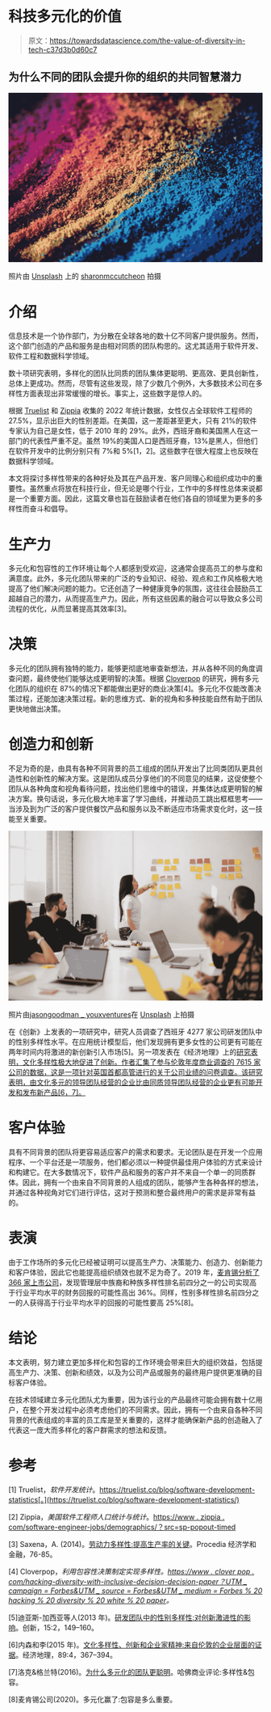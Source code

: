 # 科技多元化的价值

> 原文：<https://towardsdatascience.com/the-value-of-diversity-in-tech-c37d3b0d60c7>

## 为什么不同的团队会提升你的组织的共同智慧潜力

![](img/317fae4c000fde1768a1518c67e48606.png)

照片由 [Unsplash](https://unsplash.com/photos/QGQz-IBBl5w) 上的 [sharonmccutcheon](https://unsplash.com/@sharonmccutcheon) 拍摄

# 介绍

信息技术是一个协作部门，为分散在全球各地的数十亿不同客户提供服务。然而，这个部门创造的产品和服务是由相对同质的团队构思的。这尤其适用于软件开发、软件工程和数据科学领域。

数十项研究表明，多样化的团队比同质的团队集体更聪明、更高效、更具创新性，总体上更成功。然而，尽管有这些发现，除了少数几个例外，大多数技术公司在多样性方面表现出非常缓慢的增长。事实上，这些数字是惊人的。

根据 [Truelist](https://truelist.co/blog/software-development-statistics/) 和 [Zippia](https://www.zippia.com/software-engineer-jobs/demographics/?src=sp-popout-timed) 收集的 2022 年统计数据，女性仅占全球软件工程师的 27.5%，显示出巨大的性别差距。在美国，这一差距甚至更大，只有 21%的软件专家认为自己是女性，低于 2010 年的 29%。此外，西班牙裔和美国黑人在这一部门的代表性严重不足。虽然 19%的美国人口是西班牙裔，13%是黑人，但他们在软件开发中的比例分别只有 7%和 5%[1，2]。这些数字在很大程度上也反映在数据科学领域。

本文将探讨多样性带来的各种好处及其在产品开发、客户同理心和组织成功中的重要性。虽然重点将放在科技行业，但无论是哪个行业，工作中的多样性总体来说都是一个重要方面。因此，这篇文章也旨在鼓励读者在他们各自的领域里为更多的多样性而奋斗和倡导。

# 生产力

多元化和包容性的工作环境让每个人都感到受欢迎，这通常会提高员工的参与度和满意度。此外，多元化团队带来的广泛的专业知识、经验、观点和工作风格极大地提高了他们解决问题的能力。它还创造了一种健康竞争的氛围，这往往会鼓励员工超越自己的潜力，从而提高生产力。因此，所有这些因素的融合可以导致众多公司流程的优化，从而显著提高其效率[3]。

# 决策

多元化的团队拥有独特的能力，能够更彻底地审查新想法，并从各种不同的角度调查问题，最终使他们能够达成更明智的决策。根据 [Cloverpop](https://www.cloverpop.com/hacking-diversity-with-inclusive-decision-making-white-paper?utm_campaign=Forbes&utm_source=Forbes&utm_medium=Forbes%20Hacking%20Diversity%20White%20Paper) 的研究，拥有多元化团队的组织在 87%的情况下都能做出更好的商业决策[4]。多元化不仅能改善决策过程，还能加速决策过程。新的思维方式、新的视角和多种技能自然有助于团队更快地做出决策。

# 创造力和创新

不足为奇的是，由具有各种不同背景的员工组成的团队开发出了比同类团队更具创造性和创新性的解决方案。这是团队成员分享他们的不同意见的结果，这促使整个团队从各种角度和视角看待问题，找出他们思维中的错误，并集体达成更明智的解决方案。换句话说，多元化极大地丰富了学习曲线，并推动员工跳出框框思考——当涉及到为广泛的客户提供餐饮产品和服务以及不断适应市场需求变化时，这一技能至关重要。

![](img/c8a4d116964064b5df294d1356556219.png)

照片由[jasongoodman _ youxventures](https://unsplash.com/@jasongoodman_youxventures)在 [Unsplash](https://unsplash.com/photos/Oalh2MojUuk) 上拍摄

在《创新》上发表的一项研究中，研究人员调查了西班牙 4277 家公司研发团队中的性别多样性水平。在应用统计模型后，他们发现拥有更多女性的公司更有可能在两年时间内将激进的新创新引入市场[5]。另一项发表在《经济地理》上的[研究表明，文化多样性极大地促进了创新。作者汇集了参与伦敦年度商业调查的 7615 家公司的数据，这是一项针对英国首都高管进行的关于公司业绩的问卷调查。该研究表明，由文化多元的领导团队经营的企业比由同质领导团队经营的企业更有可能开发和发布新产品[6，7]。](http://www.tandfonline.com/doi/abs/10.1111/ecge.12016)

# 客户体验

具有不同背景的团队将更容易适应客户的需求和要求。无论团队是在开发一个应用程序、一个平台还是一项服务，他们都必须以一种提供最佳用户体验的方式来设计和构建它。在大多数情况下，软件产品和服务的客户并不来自一个单一的同质群体。因此，拥有一个由来自不同背景的人组成的团队，能够产生各种各样的想法，并通过各种视角对它们进行评估，这对于预测和整合最终用户的需求是非常有益的。

# 表演

由于工作场所的多元化已经被证明可以提高生产力、决策能力、创造力、创新能力和客户体验，因此它也能提高组织绩效也就不足为奇了。2019 年，[麦肯锡分析了 366 家上市公司](https://www.mckinsey.com/featured-insights/diversity-and-inclusion/diversity-wins-how-inclusion-matters)，发现管理层中族裔和种族多样性排名前四分之一的公司实现高于行业平均水平的财务回报的可能性高出 36%。同样，性别多样性排名前四分之一的人获得高于行业平均水平的回报的可能性要高 25%[8]。

# 结论

本文表明，努力建立更加多样化和包容的工作环境会带来巨大的组织效益，包括提高生产力、决策、创新和绩效，以及为公司产品或服务的最终用户提供更准确的目标客户体验。

在技术领域建立多元化团队尤为重要，因为该行业的产品最终可能会拥有数十亿用户，在整个开发过程中必须考虑他们的不同需求。因此，拥有一个由来自各种不同背景的代表组成的丰富的员工库是至关重要的，这样才能确保新产品的创造融入了代表这一庞大而多样化的客户群需求的想法和反馈。

# 参考

[1] Truelist，*软件开发统计*。https://truelist.co/blog/software-development-statistics[。](https://truelist.co/blog/software-development-statistics/)

[2] Zippia，*美国软件工程师人口统计与统计*。[https://www . zippia . com/software-engineer-jobs/demographics/？src=sp-popout-timed](https://www.zippia.com/software-engineer-jobs/demographics/?src=sp-popout-timed)

[3] Saxena，A. (2014)。[劳动力多样性:提高生产率的关键](https://www.sciencedirect.com/science/article/pii/S2212567114001786)。Procedia 经济学和金融，76-85。

[4] Cloverpop，*利用包容性决策制定实现多样性。[https://www . clover pop . com/hacking-diversity-with-inclusive-decision-decision-paper？UTM _ campaign = Forbes&UTM _ source = Forbes&UTM _ medium = Forbes % 20 hacking % 20 diversity % 20 white % 20 paper](https://www.cloverpop.com/hacking-diversity-with-inclusive-decision-making-white-paper?utm_campaign=Forbes&utm_source=Forbes&utm_medium=Forbes%20Hacking%20Diversity%20White%20Paper)。*

[5]迪亚斯-加西亚等人(2013 年)。[研发团队中的性别多样性:对创新激进性的影响](https://www.tandfonline.com/doi/abs/10.5172/impp.2013.15.2.149)。创新，15:2，149–160。

[6]内森和李(2015 年)。[文化多样性、创新和企业家精神:来自伦敦的企业层面的证据](https://www.tandfonline.com/doi/abs/10.1111/ecge.12016)。经济地理，89:4，367–394。

[7]洛克&格兰特(2016)。[为什么多元化的团队更聪明](https://hbr.org/2016/11/why-diverse-teams-are-smarter)。哈佛商业评论:多样性&包容。

[8]麦肯锡公司(2020)。多元化赢了:包容是多么重要。